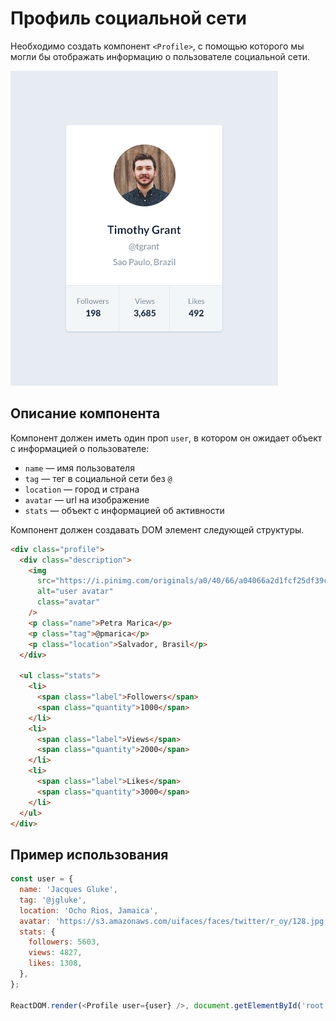 # Профиль социальной сети

Необходимо создать компонент `<Profile>`, с помощью которого мы могли бы
отображать информацию о пользователе социальной сети.

![profile preview](./mockup/preview.png)

## Описание компонента

Компонент должен иметь один проп `user`, в котором он ожидает объект с
информацией о пользователе:

- `name` — имя пользователя
- `tag` — тег в социальной сети без `@`
- `location` — город и страна
- `avatar` — url на изображение
- `stats` — объект с информацией об активности

Компонент должен создавать DOM элемент следующей структуры.

```html
<div class="profile">
  <div class="description">
    <img
      src="https://i.pinimg.com/originals/a0/40/66/a04066a2d1fcf25df39c599e093995c8.jpg"
      alt="user avatar"
      class="avatar"
    />
    <p class="name">Petra Marica</p>
    <p class="tag">@pmarica</p>
    <p class="location">Salvador, Brasil</p>
  </div>

  <ul class="stats">
    <li>
      <span class="label">Followers</span>
      <span class="quantity">1000</span>
    </li>
    <li>
      <span class="label">Views</span>
      <span class="quantity">2000</span>
    </li>
    <li>
      <span class="label">Likes</span>
      <span class="quantity">3000</span>
    </li>
  </ul>
</div>
```

## Пример использования

```js
const user = {
  name: 'Jacques Gluke',
  tag: '@jgluke',
  location: 'Ocho Rios, Jamaica',
  avatar: 'https://s3.amazonaws.com/uifaces/faces/twitter/r_oy/128.jpg',
  stats: {
    followers: 5603,
    views: 4827,
    likes: 1308,
  },
};

ReactDOM.render(<Profile user={user} />, document.getElementById('root'));
```
